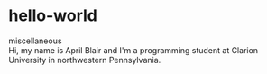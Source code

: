 # hello-world
miscellaneous  
Hi, my name is April Blair and I'm a programming student at Clarion University in northwestern Pennsylvania. 
